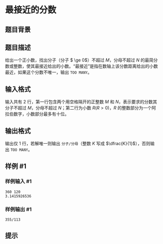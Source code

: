 # 最接近的分数

## 题目背景



## 题目描述

给出一个正小数，找出分子（分子 $ \ge 0$）不超过 $M$，分母不超过 $N$ 的最简分数或整数，使其最接近给出的小数。“最接近”是指在数轴上该分数距离给出的小数最近，如果这个分数不唯一，输出 ``TOO MANY``。

## 输入格式

输入共有 $2$ 行，第一行包含两个用空格隔开的正整数 $M$ 和 $N$，表示要求的分数其分子不超过 $M$，分母不超过 $N$；第二行为小数 $R(R>0)$，$R$ 的整数部分为一个阿拉伯数字，小数部分最多有十位。

## 输出格式

输出仅 $1$ 行，若解唯一则输出 `分子/分母`（整数 $K$ 写成 $\dfrac{K}{1}$），否则输出 ``TOO MANY``。

## 样例 #1

### 样例输入 #1
```
360 120
3.1415926536
```

### 样例输出 #1

```
355/113
```

## 提示


